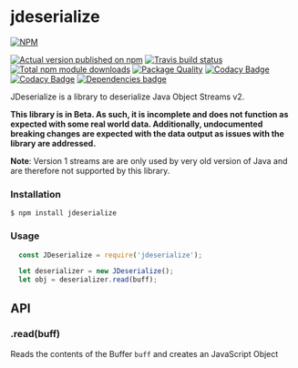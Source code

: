 # jdeserialize

[![NPM](https://nodei.co/npm/jdeserialize.png?downloads=true)](https://nodei.co/npm/jdeserialize/)

[![Actual version published on npm](http://img.shields.io/npm/v/jdeserialize.svg)](https://www.npmjs.org/package/jdeserialize)
[![Travis build status](https://travis-ci.org/chronosis/jdeserialize.svg)](https://www.npmjs.org/package/jdeserialize)
[![Total npm module downloads](http://img.shields.io/npm/dt/jdeserialize.svg)](https://www.npmjs.org/package/jdeserialize)
[![Package Quality](http://npm.packagequality.com/shield/jdeserialize.svg)](http://packagequality.com/#?package=jdeserialize)
[![Codacy Badge](https://api.codacy.com/project/badge/Grade/88cafbb608b1497cbb685fd1f4f9b05e)](https://www.codacy.com/app/chronosis/jdeserialize?utm_source=github.com&amp;utm_medium=referral&amp;utm_content=chronosis/jdeserialize&amp;utm_campaign=Badge_Grade)
[![Codacy Badge](https://api.codacy.com/project/badge/Coverage/88cafbb608b1497cbb685fd1f4f9b05e)](https://www.codacy.com/app/chronosis/jdeserialize?utm_source=github.com&utm_medium=referral&utm_content=chronosis/jdeserialize&utm_campaign=Badge_Coverage)
[![Dependencies badge](https://david-dm.org/chronosis/jdeserialize/status.svg)](https://david-dm.org/chronosis/jdeserialize?view=list)

JDeserialize is a library to deserialize Java Object Streams v2.

**This library is in Beta. As such, it is incomplete and does not function as expected with some real world data. Additionally, undocumented breaking changes are expected with the data output as issues with the library are addressed.**

**Note**: Version 1 streams are are only used by very old version of Java and are therefore not supported by this library.

### Installation

```
$ npm install jdeserialize
```

### Usage
```js
  const JDeserialize = require('jdeserialize');

  let deserializer = new JDeserialize();
  let obj = deserializer.read(buff);
```

## API

### .read(buff)
Reads the contents of the Buffer `buff` and creates an JavaScript Object
